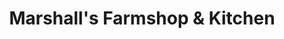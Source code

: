 ---
title: "Marshall's Farmshop & Kitchen"
url: /aberdeenshire/marshalls-farmshop-and-kitchen/
shop: farm
---